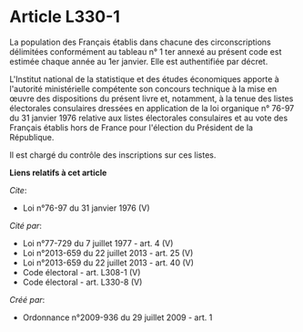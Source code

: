 # Article L330-1

La population des Français établis dans chacune des circonscriptions délimitées conformément au tableau n° 1 ter annexé au
présent code est estimée chaque année au 1er janvier. Elle est authentifiée par décret. 

L'Institut national de la statistique et des études économiques apporte à l'autorité ministérielle compétente son concours
technique à la mise en œuvre des dispositions du présent livre et, notamment, à la tenue des listes électorales consulaires
dressées en application de la loi organique n° 76-97 du 31 janvier 1976 relative aux listes électorales consulaires et au
vote des Français établis hors de France pour l'élection du Président de la République. 

Il est chargé du contrôle des inscriptions sur ces listes.

**Liens relatifs à cet article**

_Cite_:

  - Loi n°76-97 du 31 janvier 1976 (V)

_Cité par_:

  - Loi n°77-729 du 7 juillet 1977 - art. 4 (V)
  - Loi n°2013-659 du 22 juillet 2013 - art. 25 (V)
  - Loi n°2013-659 du 22 juillet 2013 - art. 40 (V)
  - Code électoral - art. L308-1 (V)
  - Code électoral - art. L330-8 (V)

_Créé par_:

  - Ordonnance n°2009-936 du 29 juillet 2009 - art. 1
